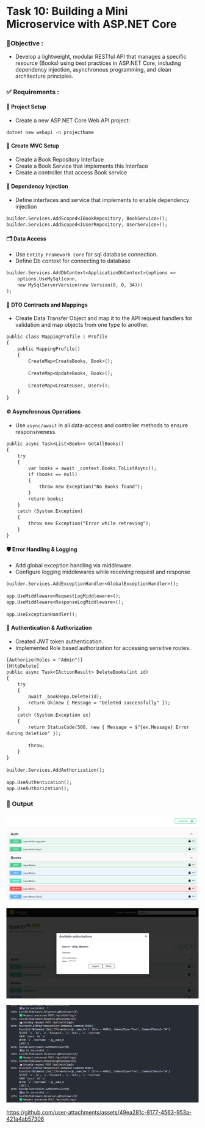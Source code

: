 
# Task 10: Building a Mini Microservice with ASP.NET Core

### 🎯Objective :

- Develop a lightweight, modular RESTful API that manages a specific resource (Books) using best practices in ASP.NET Core, including dependency injection, asynchronous programming, and clean architecture principles.


###  ✅  Requirements :

#### 🧱 Project Setup

- Create a new ASP.NET Core Web API project:
```
dotnet new webapi -n projectName
```

#### 🔨 Create MVC Setup

- Create a Book Repository Interface
- Create a Book Service that implements this Interface
- Create a controller that access Book service


#### 🔄 Dependency Injection

- Define interfaces and service that implements to enable dependency injection

```
builder.Services.AddScoped<IBookRepository, BookService>();
builder.Services.AddScoped<IUserRepository, UserService>();

```

#### 🗂️ Data Access

- Use `Entity Framework Core` for sql database connection.
- Define Db context for connecting to database

```
builder.Services.AddDbContext<ApplicationDbContext>(options =>
    options.UseMySql(conn,
    new MySqlServerVersion(new Version(8, 0, 34)))
);
```

#### 🔗 DTO Contracts and Mappings

- Create Data Transfer Object and map it to the API request handlers for validation and map objects from one type to another.

```
public class MappingProfile : Profile
{
    public MappingProfile()
    {
        CreateMap<CreateBooks, Book>();

        CreateMap<UpdateBooks, Book>();
        
        CreateMap<CreateUser, User>();
    }
}

```

#### ⚙️ Asynchronous Operations

- Use `async/await` in all data-access and controller methods to ensure responsiveness.

```
public async Task<List<Book>> GetAllBooks()
{
    try
    {
        var books = await _context.Books.ToListAsync();
        if (books == null)
        {
            throw new Exception("No Books found");
        }
        return books;
    }
    catch (System.Exception)
    {
        throw new Exception("Error while retreving");
    }
}
```

#### 🛡 Error Handling & Logging

- Add global exception handling via middleware.
- Configure logging middlewares while receiving request and response

```
builder.Services.AddExceptionHandler<GlobalExceptionHandler>();

app.UseMiddleware<RequestLogMiddleware>();
app.UseMiddleware<ResponseLogMiddleware>();

app.UseExceptionHandler();
```

#### 🔑 Authentication & Authorization

- Created JWT token authentication.
- Implemented Role based authorization for accessing sensitive routes.

```
[Authorize(Roles = "Admin")]
[HttpDelete]
public async Task<IActionResult> DeleteBooks(int id)
{
    try
    {
        await _bookRepo.Delete(id);
        return Ok(new { Message = "Deleted successfully" });
    }
    catch (System.Exception ex)
    {
        return StatusCode(500, new { Message = $"{ex.Message} Error during deletion" });

        throw;
    }
}

builder.Services.AddAuthorization();

app.UseAuthentication();
app.UseAuthorization();
```

### 📌 Output

![View 1](./images/image1.png)

![View 2](./images/image2.png)

![View 3](./images/image3.png)


https://github.com/user-attachments/assets/49ea281c-8177-4563-953a-421a4ab57306


